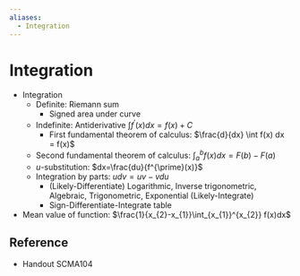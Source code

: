 ```yaml
---
aliases:
  - Integration
---
```


# Integration

- Integration
	- Definite: Riemann sum
		- Signed area under curve
	- Indefinite: Antiderivative $\int f^{\prime}(x) dx = f(x) + C$
		- First fundamental theorem of calculus: $\frac{d}{dx} \int f(x) dx = f(x)$
	- Second fundamental theorem of calculus: $\int_{a}^{b}f(x)dx = F(b)-F(a)$
	- $u$-substitution: $dx=\frac{du}{f^{\prime}(x)}$
	- Integration by parts: $udv=uv-vdu$
		- (Likely-Differentiate) Logarithmic, Inverse trigonometric, Algebraic, Trigonometric, Exponential (Likely-Integrate)
		- Sign-Differentiate-Integrate table
- Mean value of function: $\frac{1}{x_{2}-x_{1}}\int_{x_{1}}^{x_{2}} f(x)dx$

## Reference

- Handout SCMA104
